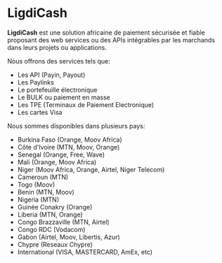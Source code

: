# LigdiCash

**LigdiCash** est une solution africaine de paiement sécurisée et fiable proposant des web services ou des APIs intégrables par les marchands dans leurs projets ou applications.

Nous offrons des services tels que: 
- Les API (Payin, Payout)
- Les Paylinks
- Le portefeuille électronique
- Le BULK ou paiement en masse
- Les TPE (Terminaux de Paiement Electronique)
- Les cartes Visa

Nous sommes disponibles dans plusieurs pays:
- Burkina Faso (Orange, Moov Africa)
- Côte d'Ivoire (MTN, Moov, Orange)
- Senegal (Orange, Free, Wave)
- Mali (Orange, Moov Africa)
- Niger (Moov Africa, Orange, Airtel, Niger Telecom)
- Cameroun (MTN)
- Togo (Moov)
- Benin (MTN, Moov)
- Nigeria (MTN)
- Guinée Conakry (Orange)
- Liberia (MTN, Orange)
- Congo Brazzaville (MTN, Airtel)
- Congo RDC (Vodacom)
- Gabon (Airtel, Moov, Libertis, Azur)
- Chypre (Reseaux Chypre)
- International (VISA, MASTERCARD, AmEx, etc)
